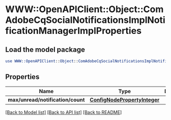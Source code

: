 # WWW::OpenAPIClient::Object::ComAdobeCqSocialNotificationsImplNotificationManagerImplProperties

## Load the model package
```perl
use WWW::OpenAPIClient::Object::ComAdobeCqSocialNotificationsImplNotificationManagerImplProperties;
```

## Properties
Name | Type | Description | Notes
------------ | ------------- | ------------- | -------------
**max/unread/notification/count** | [**ConfigNodePropertyInteger**](ConfigNodePropertyInteger.md) |  | [optional] 

[[Back to Model list]](../README.md#documentation-for-models) [[Back to API list]](../README.md#documentation-for-api-endpoints) [[Back to README]](../README.md)


